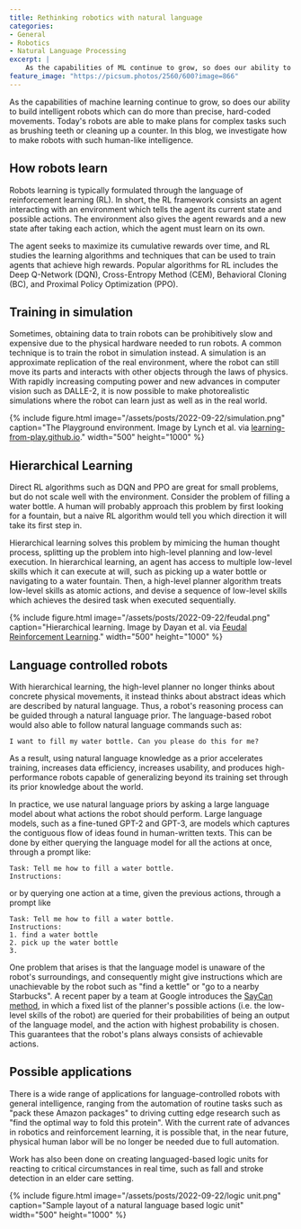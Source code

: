 ```yaml
---
title: Rethinking robotics with natural language
categories:
- General
- Robotics
- Natural Language Processing
excerpt: |
    As the capabilities of ML continue to grow, so does our ability to build intelligent robots which can do more than precise, hard-coded movements. Today's robots are able to make plans for complex tasks such as brushing teeth or cleaning up a counter. In this blog, we investigate how to make robots with such human-like intelligence.
feature_image: "https://picsum.photos/2560/600?image=866"
---
```


As the capabilities of machine learning continue to grow, so does our ability to build intelligent robots which can do more than precise, hard-coded movements. Today's robots are able to make plans for complex tasks such as brushing teeth or cleaning up a counter. In this blog, we investigate how to make robots with such human-like intelligence.

## How robots learn
Robots learning is typically formulated through the language of reinforcement learning (RL). In short, the RL framework consists an agent interacting with an environment which tells the agent its current state and possible actions. The environment also gives the agent rewards and a new state after taking each action, which the agent must learn on its own. 

The agent seeks to maximize its cumulative rewards over time, and RL studies the learning algorithms and techniques that can be used to train agents that achieve high rewards. Popular algorithms for RL includes the Deep Q-Network (DQN), Cross-Entropy Method (CEM), Behavioral Cloning (BC), and Proximal Policy Optimization (PPO).

## Training in simulation
Sometimes, obtaining data to train robots can be prohibitively slow and expensive due to the physical hardware needed to run robots. A common technique is to train the robot in simulation instead. A simulation is an approximate replication of the real environment, where the robot can still move its parts and interacts with other objects through the laws of physics. With rapidly increasing computing power and new advances in computer vision such as DALLE-2, it is now possible to make photorealistic simulations where the robot can learn just as well as in the real world.

{% include figure.html image="/assets/posts/2022-09-22/simulation.png" caption="The Playground environment. Image by Lynch et al. via <a href='https://learning-from-play.github.io/'>learning-from-play.github.io</a>." width="500" height="1000" %}

## Hierarchical Learning
Direct RL algorithms such as DQN and PPO are great for small problems, but do not scale well with the environment. Consider the problem of filling a water bottle. A human will probably approach this problem by first looking for a fountain, but a naive RL algorithm would tell you which direction it will take its first step in. 

Hierarchical learning solves this problem by mimicing the human thought process, splitting up the problem into high-level planning and low-level execution. In hierarchical learning, an agent has access to multiple low-level skills which it can execute at will, such as picking up a water bottle or navigating to a water fountain. Then, a high-level planner algorithm treats low-level skills as atomic actions, and devise a sequence of low-level skills which achieves the desired task when executed sequentially.

{% include figure.html image="/assets/posts/2022-09-22/feudal.png" caption="Hierarchical learning. Image by Dayan et al. via <a href='https://proceedings.neurips.cc/paper/1992/file/d14220ee66aeec73c49038385428ec4c-Paper.pdf'>Feudal Reinforcement Learning</a>." width="500" height="1000" %}

## Language controlled robots
With hierarchical learning, the high-level planner no longer thinks about concrete physical movements, it instead thinks about abstract ideas which are described by natural language. Thus, a robot's reasoning process can be guided through a natural language prior. The language-based robot would also able to follow natural language commands such as:

```I want to fill my water bottle. Can you please do this for me?```

As a result, using natural language knowledge as a prior accelerates training, increases data efficiency, increases usability, and produces high-performance robots capable of generalizing beyond its training set through its prior knowledge about the world. 

In practice, we use natural language priors by asking a large language model about what actions the robot should perform. Large language models, such as a fine-tuned GPT-2 and GPT-3, are models which captures the contiguous flow of ideas found in human-written texts. This can be done by either querying the language model for all the actions at once, through a prompt like:
```
Task: Tell me how to fill a water bottle. 
Instructions: 
```
or by querying one action at a time, given the previous actions, through a prompt like
```
Task: Tell me how to fill a water bottle. 
Instructions: 
1. find a water bottle
2. pick up the water bottle
3. 
```
One problem that arises is that the language model is unaware of the robot's surroundings, and consequently might give instructions which are unachievable by the robot such as "find a kettle" or "go to a nearby Starbucks". A recent paper by a team at Google introduces the [SayCan method](https://say-can.github.io/ "SayCan method"), in which a fixed list of the planner's possible actions (i.e. the low-level skills of the robot) are queried for their probabilities of being an output of the language model, and the action with highest probability is chosen. This guarantees that the robot's plans always consists of achievable actions.

## Possible applications
There is a wide range of applications for language-controlled robots with general intelligence, ranging from the automation of routine tasks such as "pack these Amazon packages" to driving cutting edge research such as "find the optimal way to fold this protein". With the current rate of advances in robotics and reinforcement learning, it is possible that, in the near future, physical human labor will be no longer be needed due to full automation. 

Work has also been done on creating languaged-based logic units for reacting to critical circumstances in real time, such as fall and stroke detection in an elder care setting.

{% include figure.html image="/assets/posts/2022-09-22/logic unit.png" caption="Sample layout of a natural language based logic unit" width="500" height="1000" %}